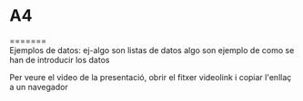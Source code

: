 # A4
=======<br>
Ejemplos de datos:
ej-algo son listas de datos
algo son ejemplo de como se han de introducir los datos

Per veure el video de la presentació, obrir el fitxer videolink i copiar l'enllaç a un navegador

